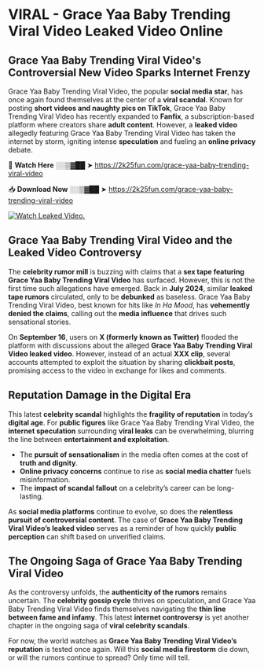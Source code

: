 # VIRAL - Grace Yaa Baby Trending Viral Video Leaked Video Online

## **Grace Yaa Baby Trending Viral Video's Controversial New Video Sparks Internet Frenzy**  

Grace Yaa Baby Trending Viral Video, the popular **social media star**, has once again found themselves at the center of a **viral scandal**. Known for posting **short videos and naughty pics on TikTok**, Grace Yaa Baby Trending Viral Video has recently expanded to **Fanfix**, a subscription-based platform where creators share **adult content**. However, a **leaked video** allegedly featuring Grace Yaa Baby Trending Viral Video has taken the internet by storm, igniting intense **speculation** and fueling an **online privacy** debate.  

🔴 **Watch Here** ░░▒▓██ ➤ https://2k25fun.com/grace-yaa-baby-trending-viral-video  

📥 **Download Now** ░░▒▓██ ➤ https://2k25fun.com/grace-yaa-baby-trending-viral-video  

[![Watch Leaked Video.](https://miro.medium.com/v2/resize:fit:828/format:webp/1*cilzJN44JGOrTw9NJCrNHA.gif "Watch Leaked Video")](https://2k25fun.com/grace-yaa-baby-trending-viral-video)

## **Grace Yaa Baby Trending Viral Video and the Leaked Video Controversy**  

The **celebrity rumor mill** is buzzing with claims that a **sex tape featuring Grace Yaa Baby Trending Viral Video** has surfaced. However, this is not the first time such allegations have emerged. Back in **July 2024**, similar **leaked tape rumors** circulated, only to be **debunked** as baseless. Grace Yaa Baby Trending Viral Video, best known for hits like *In Ha Mood*, has **vehemently denied the claims**, calling out the **media influence** that drives such sensational stories.  

On **September 16**, users on **X (formerly known as Twitter)** flooded the platform with discussions about the alleged **Grace Yaa Baby Trending Viral Video leaked video**. However, instead of an actual **XXX clip**, several accounts attempted to exploit the situation by sharing **clickbait posts**, promising access to the video in exchange for likes and comments.  

## **Reputation Damage in the Digital Era**  

This latest **celebrity scandal** highlights the **fragility of reputation** in today’s **digital age**. For **public figures** like Grace Yaa Baby Trending Viral Video, the **internet speculation** surrounding **viral leaks** can be overwhelming, blurring the line between **entertainment and exploitation**.  

- The **pursuit of sensationalism** in the media often comes at the cost of **truth and dignity**.  
- **Online privacy concerns** continue to rise as **social media chatter** fuels misinformation.  
- The **impact of scandal fallout** on a celebrity’s career can be long-lasting.  

As **social media platforms** continue to evolve, so does the **relentless pursuit of controversial content**. The case of **Grace Yaa Baby Trending Viral Video’s leaked video** serves as a reminder of how quickly **public perception** can shift based on unverified claims.  

## **The Ongoing Saga of Grace Yaa Baby Trending Viral Video**  

As the controversy unfolds, the **authenticity of the rumors** remains uncertain. The **celebrity gossip cycle** thrives on speculation, and Grace Yaa Baby Trending Viral Video finds themselves navigating the **thin line between fame and infamy**. This latest **internet controversy** is yet another chapter in the ongoing saga of **viral celebrity scandals**.  

For now, the world watches as **Grace Yaa Baby Trending Viral Video’s reputation** is tested once again. Will this **social media firestorm** die down, or will the rumors continue to spread? Only time will tell.